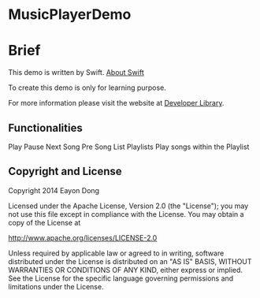 MusicPlayerDemo
===============
# Brief

This demo is written by Swift. 
[About Swift](https://developer.apple.com/library/ios/documentation/Swift/Conceptual/Swift_Programming_Language/index.html)

To create this demo is only for learning purpose.

For more information please visit the website at [Developer Library](http://developer.apple.com).

## Functionalities

Play
Pause
Next Song
Pre Song
List Playlists
Play songs within the Playlist

## Copyright and License
Copyright 2014 Eayon Dong

Licensed under the Apache License, Version 2.0 (the "License"); you may not use this file except in compliance with the License. You may obtain a copy of the License at

http://www.apache.org/licenses/LICENSE-2.0

Unless required by applicable law or agreed to in writing, software distributed under the License is distributed on an "AS IS" BASIS, WITHOUT WARRANTIES OR CONDITIONS OF ANY KIND, either express or implied. See the License for the specific language governing permissions and limitations under the License.
